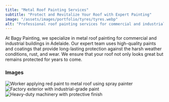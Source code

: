 ```yaml
---
title: "Metal Roof Painting Services"
subtitle: "Protect and Revitalize Your Roof with Expert Painting"
image: "/assets/images/portfolio/tyres/tyres.webp"
alt: "Professional roof painting services for commercial and industrial buildings"
---
```

At Bagy Painting, we specialize in metal roof painting for commercial and industrial buildings in Adelaide. Our expert team uses high-quality paints and coatings that provide long-lasting protection against the harsh weather conditions, rust, and wear. We ensure that your roof not only looks great but remains protected for years to come.

### Images

![Worker applying red paint to metal roof using spray painter](/assets/images/portfolio/tyres/tyres-1.webp)  
![Factory exterior with industrial-grade paint](/assets/images/portfolio/tyres/tyres-2.webp)  
![Heavy-duty machinery with protective finish](/assets/images/portfolio/tyres/tyres-3.webp)  
